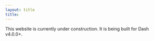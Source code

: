 ```yaml
---
layout: title
title: 
---
```


This website is currently under construction. It is being built for Dash v4.0.0+.
